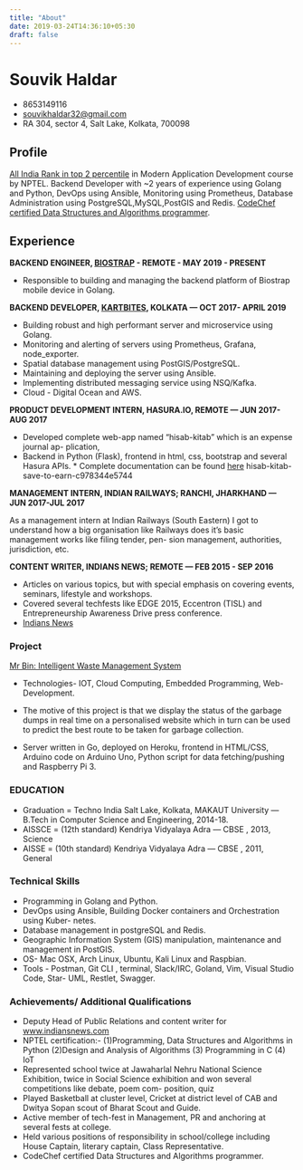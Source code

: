 ```yaml
---
title: "About"
date: 2019-03-24T14:36:10+05:30
draft: false
---
```

# Souvik Haldar
* 8653149116 
* souvikhaldar32@gmail.com 
* RA 304, sector 4, Salt Lake, Kolkata, 700098

## Profile
[All India Rank in top 2 percentile](https://drive.google.com/file/d/0B8ez0XXq-2ITWDhDRWhUX0I1OTg/view?usp=sharing) in Modern Application Development course by NPTEL. Backend Developer with ~2 years of experience using Golang and Python, DevOps using Ansible, Monitoring using Prometheus, Database Administration using PostgreSQL,MySQL,PostGIS and Redis. [CodeChef certified Data Structures and Algorithms programmer](https://drive.google.com/open?id=1BxSSaGt7PjelIUJac_BpMMSpEgvGWftu).  

## Experience
**BACKEND ENGINEER, [BIOSTRAP](https://biostrap.com/) - REMOTE - MAY 2019 - PRESENT**

* Responsible to building and managing the backend platform of Biostrap mobile device in Golang.


**BACKEND DEVELOPER, [KARTBITES](https://www.kartbites.com/), KOLKATA — OCT 2017- APRIL 2019**

* Building robust and high performant server and microservice using Golang.
* Monitoring and alerting of servers using Prometheus, Grafana, node_exporter.
* Spatial database management using PostGIS/PostgreSQL.
* Maintaining and deploying the server using Ansible.
* Implementing distributed messaging service using NSQ/Kafka.
* Cloud - Digital Ocean and AWS.


**PRODUCT DEVELOPMENT INTERN, HASURA.IO, REMOTE — JUN 2017-AUG 2017**

* Developed complete web-app named “hisab-kitab” which is an expense journal ap- plication,
* Backend in Python (Flask), frontend in html, css, bootstrap and several Hasura APIs. * Complete documentation can be found [here](https://medium.com/@souvikhaldar32/)
hisab-kitab-save-to-earn-c978344e5744

**MANAGEMENT INTERN, INDIAN RAILWAYS; RANCHI, JHARKHAND — JUN 2017-JUL 2017**

As a management intern at Indian Railways (South Eastern) I got to understand how a big organisation like Railways does it’s basic management works like filing tender, pen- sion management, authorities, jurisdiction, etc.

**CONTENT WRITER, INDIANS NEWS; REMOTE — FEB 2015 - SEP 2016** 

* Articles on various topics, but with special emphasis on covering events, seminars, lifestyle and workshops. 
* Covered several techfests like EDGE 2015, Eccentron (TISL) and Entrepreneurship Awareness Drive press conference.
*  [Indians News](https://indiansnews.com/author/souvik/)

### Project
[Mr Bin: Intelligent Waste Management System](https://youtu.be/6kOf2YhKCfo)

* Technologies- IOT, Cloud Computing, Embedded Programming, Web-Development. 
  
* The motive of this project is that we display the status of the garbage dumps in real time on a personalised website which in turn can be used to predict the best route to be taken for garbage collection.
  
* Server written in Go, deployed on Heroku, frontend in HTML/CSS, Arduino code on Arduino Uno, Python script for data fetching/pushing and Raspberry Pi 3. 

### EDUCATION
* Graduation = Techno India Salt Lake, Kolkata, MAKAUT University — B.Tech in Computer Science and Engineering, 2014-18. 
* AISSCE = (12th standard) Kendriya Vidyalaya Adra — CBSE , 2013, Science 
* AISSE = (10th standard) Kendriya Vidyalaya Adra — CBSE , 2011, General 

### Technical Skills
* Programming in Golang and Python.
* DevOps using Ansible, Building Docker containers and Orchestration using Kuber-
netes.
* Database management in postgreSQL and Redis. 
* Geographic Information System (GIS) manipulation, maintenance and management in PostGIS.
* OS- Mac OSX, Arch Linux, Ubuntu, Kali Linux and Raspbian.
* Tools - Postman, Git CLI , terminal, Slack/IRC, Goland, Vim, Visual Studio Code, Star-
UML, Restlet, Swagger.

### Achievements/ Additional Qualifications
* Deputy Head of Public Relations and content writer for www.indiansnews.com
* NPTEL certification:- (1)Programming, Data Structures and Algorithms in Python
(2)Design and Analysis of Algorithms (3) Programming in C (4) IoT
* Represented school twice at Jawaharlal Nehru National Science Exhibition, twice in Social Science exhibition and won several competitions like debate, poem com- position, quiz
* Played Basketball at cluster level, Cricket at district level of CAB and Dwitya Sopan scout of Bharat Scout and Guide.
* Active member of tech-fest in Management, PR and anchoring at several fests at college.
* Held various positions of responsibility in school/college including House Captain, literary captain, Class Representative.
* CodeChef certified Data Structures and Algorithms programmer.

